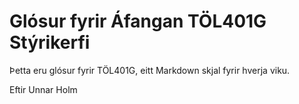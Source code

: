 # Glósur fyrir Áfangan TÖL401G Stýrikerfi
Þetta eru glósur fyrir TÖL401G, eitt Markdown skjal fyrir hverja viku.


Eftir Unnar Holm
